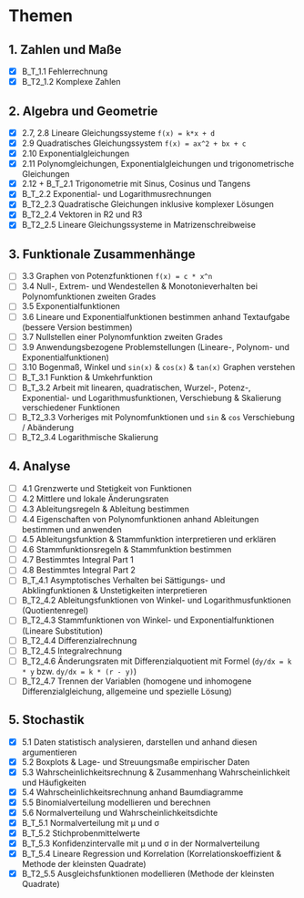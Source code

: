 # Themen 
## 1. Zahlen und Maße
- [x] B_T_1.1 Fehlerrechnung
- [x] B_T2_1.2 Komplexe Zahlen 

## 2. Algebra und Geometrie
- [x] 2.7, 2.8 Lineare Gleichungssysteme `f(x) = k*x + d`
- [x] 2.9 Quadratisches Gleichungssystem `f(x) = ax^2 + bx + c`
- [x] 2.10 Exponentialgleichungen
- [x] 2.11 Polynomgleichungen, Exponentialgleichungen und trigonometrische Gleichungen
- [x] 2.12 + B_T_2.1 Trigonometrie mit Sinus, Cosinus und Tangens
- [x] B_T_2.2 Exponential- und Logarithmusrechnungen
- [x] B_T2_2.3 Quadratische Gleichungen inklusive komplexer Lösungen
- [x] B_T2_2.4 Vektoren in R2 und R3
- [x] B_T2_2.5 Lineare Gleichungssysteme in Matrizenschreibweise

## 3. Funktionale Zusammenhänge
- [ ] 3.3 Graphen von Potenzfunktionen `f(x) = c * x^n`
- [ ] 3.4 Null-, Extrem- und Wendestellen & Monotonieverhalten bei Polynomfunktionen zweiten Grades
- [ ] 3.5 Exponentialfunktionen
- [ ] 3.6 Lineare und Exponentialfunktionen bestimmen anhand Textaufgabe (bessere Version bestimmen)
- [ ] 3.7 Nullstellen einer Polynomfunktion zweiten Grades
- [ ] 3.9 Anwendungsbezogene Problemstellungen (Lineare-, Polynom- und Exponentialfunktionen)
- [ ] 3.10 Bogenmaß, Winkel und `sin(x)` & `cos(x)` & `tan(x)` Graphen verstehen
- [ ] B_T_3.1 Funktion & Umkehrfunktion
- [ ] B_T_3.2 Arbeit mit linearen, quadratischen, Wurzel-, Potenz-, Exponential- und Logarithmusfunktionen, Verschiebung & Skalierung verschiedener Funktionen
- [ ] B_T2_3.3 Vorheriges mit Polynomfunktionen und `sin` & `cos` Verschiebung / Abänderung
- [ ] B_T2_3.4 Logarithmische Skalierung

## 4. Analyse
- [ ] 4.1 Grenzwerte und Stetigkeit von Funktionen
- [ ] 4.2 Mittlere und lokale Änderungsraten
- [ ] 4.3 Ableitungsregeln & Ableitung bestimmen
- [ ] 4.4 Eigenschaften von Polynomfunktionen anhand Ableitungen bestimmen und anwenden
- [ ] 4.5 Ableitungsfunktion & Stammfunktion interpretieren und erklären
- [ ] 4.6 Stammfunktionsregeln & Stammfunktion bestimmen
- [ ] 4.7 Bestimmtes Integral Part 1
- [ ] 4.8 Bestimmtes Integral Part 2
- [ ] B_T_4.1 Asymptotisches Verhalten bei Sättigungs- und Abklingfunktionen & Unstetigkeiten interpretieren
- [ ] B_T2_4.2 Ableitungsfunktionen von Winkel- und Logarithmusfunktionen (Quotientenregel)
- [ ] B_T2_4.3 Stammfunktionen von Winkel- und Exponentialfunktionen (Lineare Substitution)
- [ ] B_T2_4.4 Differenzialrechnung
- [ ] B_T2_4.5 Integralrechnung
- [ ] B_T2_4.6 Änderungsraten mit Differenzialquotient mit Formel (`dy/dx = k * y` bzw. `dy/dx = k * (r - y)`)
- [ ] B_T2_4.7 Trennen der Variablen (homogene und inhomogene Differenzialgleichung, allgemeine und spezielle Lösung)

## 5. Stochastik
- [x] 5.1 Daten statistisch analysieren, darstellen und anhand diesen argumentieren
- [x] 5.2 Boxplots & Lage- und Streuungsmaße empirischer Daten
- [x] 5.3 Wahrscheinlichkeitsrechnung & Zusammenhang Wahrscheinlichkeit und Häufigkeiten
- [x] 5.4 Wahrscheinlichkeitsrechnung anhand Baumdiagramme
- [x] 5.5 Binomialverteilung modellieren und berechnen
- [x] 5.6 Normalverteilung und Wahrscheinlichkeitsdichte
- [x] B_T_5.1 Normalverteilung mit μ und σ
- [x] B_T_5.2 Stichprobenmittelwerte
- [x] B_T_5.3 Konfidenzintervalle mit μ und σ in der Normalverteilung
- [x] B_T_5.4 Lineare Regression und Korrelation (Korrelationskoeffizient & Methode der kleinsten Quadrate)
- [x] B_T2_5.5 Ausgleichsfunktionen modellieren (Methode der kleinsten Quadrate)
